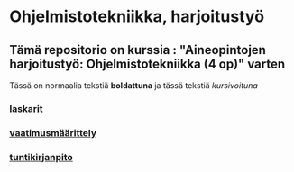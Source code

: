 

# Ohjelmistotekniikka, harjoitustyö

## Tämä repositorio on kurssia : "Aineopintojen harjoitustyö: Ohjelmistotekniikka (4 op)" varten

Tässä on normaalia tekstiä  **boldattuna** ja tässä tekstiä *kursivoituna* 

### [laskarit](./laskarit)

### [vaatimusmäärittely](./documentation/vaatimusmaarittely.md)

### [tuntikirjanpito](./documentation/tuntikirjanpito.md)


